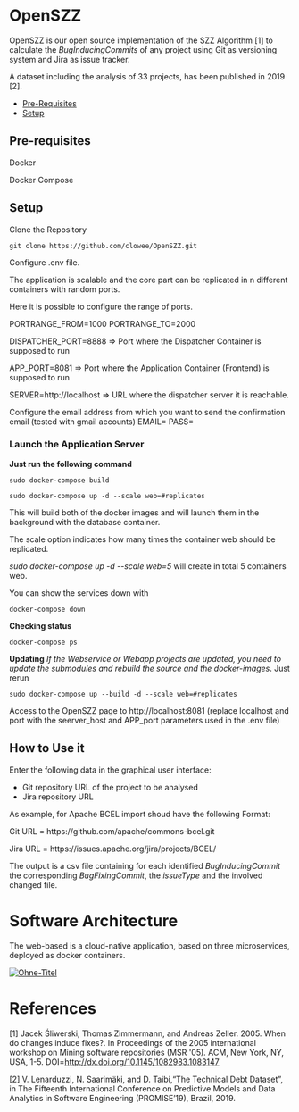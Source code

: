 # OpenSZZ

OpenSZZ is our open source implementation of the SZZ Algorithm [1] to calculate the <i>BugInducingCommits</i> of any project using Git as versioning system and Jira as issue tracker. 

A dataset including the analysis of 33 projects, has been published in 2019 [2]. 

* [Pre-Requisites](https://github.com/clowee/OpenSZZ/blob/master/README.md#pre-requisites)
* [Setup](https://github.com/clowee/OpenSZZ/blob/master/README.md#setup)

## Pre-requisites
Docker 
<p>Docker Compose

## Setup

Clone the Repository 
```
git clone https://github.com/clowee/OpenSZZ.git
```

Configure .env file.

The application is scalable and the core part can be replicated in n different containers with random ports.
<p>Here it is possible to configure the range of ports. 

PORTRANGE_FROM=1000
PORTRANGE_TO=2000

DISPATCHER_PORT=8888 => Port where the Dispatcher Container is supposed to run
<p>APP_PORT=8081 => Port where the Application Container (Frontend) is supposed to run

SERVER=http://localhost => URL where the dispatcher server it is reachable.

<p>Configure the email address from which you want to send the confirmation email (tested with gmail accounts)
EMAIL=
PASS=


### Launch the Application Server
<b>Just run the following command</b>
```
sudo docker-compose build

sudo docker-compose up -d --scale web=#replicates
```
This will build both of the docker images and will launch them in the background with the database container. 
<p>The scale option indicates how many times the container web should be replicated. 
<p><i>sudo docker-compose up -d --scale web=5</i> will create in total 5 containers web.

You can show the services down with
```
docker-compose down
```

<b>Checking status</b>
```
docker-compose ps
```
<b>Updating</b> 
<i>If the Webservice or Webapp projects are updated, you need to update the submodules and rebuild the source and the docker-images</i>. Just rerun
```
sudo docker-compose up --build -d --scale web=#replicates
```

Access to the OpenSZZ page to http://localhost:8081 (replace localhost and port with the seerver_host and APP_port parameters used in the .env file)

## How to Use it
Enter the following data in the graphical user interface:
- Git repository URL of the project to be analysed
- Jira repository URL

As example,  for Apache BCEL import shoud have the following Format:
<p>Git URL = https://github.com/apache/commons-bcel.git
<p>Jira URL = https://issues.apache.org/jira/projects/BCEL/ 

The output is a csv file containing for each identified <i>BugInducingCommit</i> the corresponding
<i>BugFixingCommit</i>, the <i>issueType</i> and the involved changed file.


# Software Architecture

The web-based is a cloud-native application, based on three microservices, deployed as docker containers.  

<a href="https://ibb.co/SdtJLnG"><img src="https://i.ibb.co/b2s7fBD/Ohne-Titel.png" alt="Ohne-Titel" border="0"></a>


# References

[1] Jacek Śliwerski, Thomas Zimmermann, and Andreas Zeller. 2005. When do changes induce fixes?. In Proceedings of the 2005 international workshop on Mining software repositories (MSR '05). ACM, New York, NY, USA, 1-5. DOI=http://dx.doi.org/10.1145/1082983.1083147

[2] V. Lenarduzzi, N. Saarimäki, and D. Taibi,“The Technical Debt Dataset”, in The Fifteenth International Conference on Predictive Models and Data Analytics in Software Engineering (PROMISE’19), Brazil, 2019.
